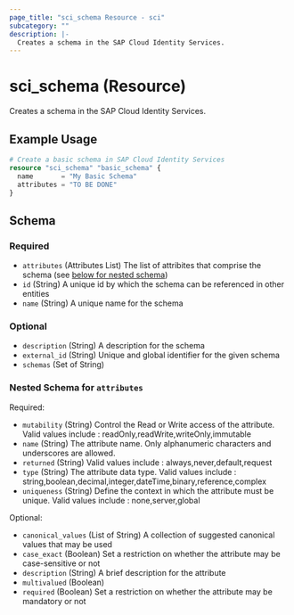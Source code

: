```yaml
---
page_title: "sci_schema Resource - sci"
subcategory: ""
description: |-
  Creates a schema in the SAP Cloud Identity Services.
---
```


# sci_schema (Resource)

Creates a schema in the SAP Cloud Identity Services.

## Example Usage

```terraform
# Create a basic schema in SAP Cloud Identity Services
resource "sci_schema" "basic_schema" {
  name       = "My Basic Schema"
  attributes = "TO BE DONE"
}
```

<!-- schema generated by tfplugindocs -->
## Schema

### Required

- `attributes` (Attributes List) The list of attribites that comprise the schema (see [below for nested schema](#nestedatt--attributes))
- `id` (String) A unique id by which the schema can be referenced in other entities
- `name` (String) A unique name for the schema

### Optional

- `description` (String) A description for the schema
- `external_id` (String) Unique and global identifier for the given schema
- `schemas` (Set of String)

<a id="nestedatt--attributes"></a>
### Nested Schema for `attributes`

Required:

- `mutability` (String) Control the Read or Write access of the attribute. Valid values include : readOnly,readWrite,writeOnly,immutable
- `name` (String) The attribute name. Only alphanumeric characters and underscores are allowed.
- `returned` (String) Valid values include : always,never,default,request
- `type` (String) The attribute data type. Valid values include : string,boolean,decimal,integer,dateTime,binary,reference,complex
- `uniqueness` (String) Define the context in which the attribute must be unique. Valid values include : none,server,global

Optional:

- `canonical_values` (List of String) A collection of suggested canonical values that may be used
- `case_exact` (Boolean) Set a restriction on whether the attribute may be case-sensitive or not
- `description` (String) A brief description for the attribute
- `multivalued` (Boolean)
- `required` (Boolean) Set a restriction on whether the attribute may be mandatory or not


